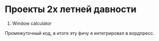 # Проекты 2х летней давности

1. Window calculator

Промежуточный код, в итоге эту фичу я интегрировал в вордпресс.

